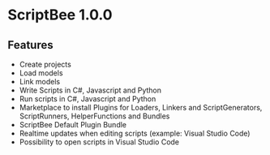 # ScriptBee 1.0.0

## Features

- Create projects
- Load models
- Link models
- Write Scripts in C#, Javascript and Python
- Run scripts in C#, Javascript and Python
- Marketplace to install Plugins for Loaders, Linkers and ScriptGenerators, ScriptRunners, HelperFunctions and Bundles
- ScriptBee Default Plugin Bundle
- Realtime updates when editing scripts (example: Visual Studio Code)
- Possibility to open scripts in Visual Studio Code
